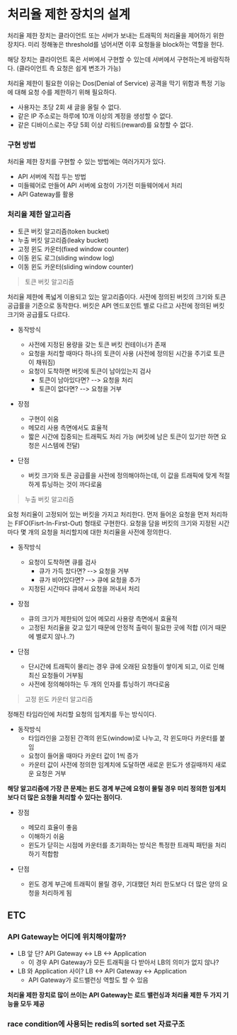 # 처리율 제한 장치의 설계

처리율 제한 장치는 클라이언트 또는 서버가 보내는 트래픽의 처리율을 제어하기 위한 장치다.
미리 정해놓은 threshold를 넘어서면 이후 요청들을 block하는 역할을 헌다.

해당 장치는 클라이언트 혹은 서버에서 구현할 수 있는데 서버에서 구현하는게 바람직하다. (클라이언트 측 요청은 쉽게 변조가 가능)

처리율 제한이 필요한 이유는 Dos(Denial of Service) 공격을 막기 위함과 특정 기능에 대해 요청 수를 제한하기 위해 필요하다.

- 사용자는 초당 2회 새 글을 올릴 수 없다.
- 같은 IP 주소로는 하루에 10개 이상의 계정을 생성할 수 없다.
- 같은 디바이스로는 주당 5회 이상 리워드(reward)를 요청할 수 없다.

### 구현 방법

처리율 제한 장치를 구현할 수 있는 방법에는 여러가지가 있다.

- API 서버에 직접 두는 방법
- 미들웨어로 만들어 API 서버에 요청이 가기전 미들웨어에서 처리
- API Gateway를 활용

### 처리율 제한 알고리즘

- 토큰 버킷 알고리즘(token bucket)
- 누출 버킷 알고리즘(leaky bucket)
- 고정 윈도 카운터(fixed window counter)
- 이동 윈도 로그(sliding window log)
- 이동 윈도 카운터(sliding window counter)

> 토큰 버킷 알고리즘

처리율 제한에 폭넓게 이용되고 있는 알고리즘이다. 사전에 정의된 버킷의 크기와 토큰 공급률을 기준으로 동작한다. 버킷은 API 엔드포인트 별로 다르고 사전에 정의된 버킷 크기와 공급률도 다르다.

- 동작방식

  - 사전에 지정된 용량을 갖는 토큰 버킷 컨테이너가 존재
  - 요청을 처리할 때마다 하나의 토큰이 사용 (사전에 정의된 시간을 주기로 토큰이 채워짐)
  - 요청이 도착하면 버킷에 토큰이 남아있는지 검사
    - 토큰이 남아있다면? --> 요청을 처리
    - 토큰이 없다면? --> 요청을 거부

- 장점

  - 구현이 쉬움
  - 메모리 사용 측면에서도 효율적
  - 짧은 시간에 집중되는 트래픽도 처리 가능 (버킷에 남은 토큰이 있기만 하면 요청은 시스템에 전달)

- 단점
  - 버킷 크기와 토큰 공급률을 사전에 정의해야하는데, 이 값을 트래픽에 맞게 적절하게 튜닝하는 것이 까다로움

> 누출 버킷 알고리즘

요청 처리율이 고정되어 있는 버킷을 가지고 처리한다. 먼저 들어온 요청을 먼저 처리하는 FIFO(Fisrt-In-First-Out) 형태로 구현한다. 요청을 담을 버킷의 크기와 지정된 시간마다 몇 개의 요청을 처리할지에 대한 처리율을 사전에 정의한다.

- 동작방식

  - 요청이 도착하면 큐를 검사
    - 큐가 가득 찼다면? --> 요청을 거부
    - 큐가 비어있다면? --> 큐에 요청을 추가
  - 지정된 시간마다 큐에서 요청을 꺼내서 처리

- 장점

  - 큐의 크기가 제한되어 있어 메모리 사용량 측면에서 효율적
  - 고정된 처리율을 갖고 있기 때문에 안정적 출력이 필요한 곳에 적합 (이거 때문에 별로지 않나..?)

- 단점
  - 단시간에 트래픽이 몰리는 경우 큐에 오래된 요청들이 쌓이게 되고, 이로 인해 최신 요청들이 거부됨
  - 사전에 정의해야하는 두 개의 인자를 튜닝하기 까다로움

> 고정 윈도 카운터 알고리즘

정해진 타임라인에 처리할 요청의 임계치를 두는 방식이다.

- 동작방식
  - 타임라인을 고정된 간격의 윈도(window)로 나누고, 각 윈도마다 카운터를 붙임
  - 요청이 들어올 때마다 카운터 값이 1씩 증가
  - 카운터 값이 사전에 정의한 임계치에 도달하면 새로운 윈도가 생길때까지 새로운 요청은 거부

**해당 알고리즘에 가장 큰 문제는 윈도 경계 부근에 요청이 몰릴 경우 미리 정의한 임계치보다 더 많은 요청을 처리할 수 있다는 점이다.**

- 장점

  - 메모리 효율이 좋음
  - 이해하기 쉬움
  - 윈도가 닫히는 시점에 카운터를 초기화하는 방식은 특정한 트래픽 패턴을 처리하기 적합함

- 단점
  - 윈도 경게 부근에 트래픽이 몰릴 경우, 기대했던 처리 한도보다 더 많은 양의 요청을 처리하게 됨

## ETC

### API Gateway는 어디에 위치해야할까?

- LB 앞 단? API Gateway <-> LB <-> Application
  - 이 경우 API Gateway가 모든 트래픽을 다 받아서 LB의 의미가 없지 않나?
- LB 와 Application 사이? LB <-> API Gateway <-> Application
  - API Gateway가 로드밸런싱 역할도 할 수 있음

**처리율 제한 장치로 많이 쓰이는 API Gateway는 로드 밸런싱과 처리율 제한 두 가지 기능을 모두 제공**

### race condition에 사용되는 redis의 sorted set 자료구조
